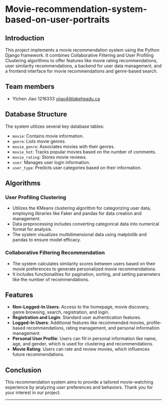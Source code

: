 # Movie-recommendation-system-based-on-user-portraits

## Introduction
This project implements a movie recommendation system using the Python Django framework. It combines Collaborative Filtering and User Profiling Clustering algorithms to offer features like movie rating recommendations, user similarity recommendations, a backend for user data management, and a frontend interface for movie recommendations and genre-based search.

## Team members
- Yichen Jiao 1216333 yjiao4@lakeheadu.ca

## Database Structure
The system utilizes several key database tables:
- `movie`: Contains movie information.
- `genre`: Lists movie genres.
- `movie_genre`: Associates movies with their genres.
- `movie_hot`: Tracks popular movies based on the number of comments.
- `movie_rating`: Stores movie reviews.
- `user`: Manages user login information.
- `user_type`: Predicts user categories based on their information.

## Algorithms
### User Profiling Clustering
- Utilizes the KMeans clustering algorithm for categorizing user data, employing libraries like Faker and pandas for data creation and management.
- Data preprocessing includes converting categorical data into numerical format for analysis.
- The system visualizes multidimensional data using matplotlib and pandas to ensure model efficacy.

### Collaborative Filtering Recommendation
- The system calculates similarity scores between users based on their movie preferences to generate personalized movie recommendations.
- It includes functionalities for pagination, sorting, and setting parameters like the number of recommendations.

## Features
- **Non-Logged-In Users**: Access to the homepage, movie discovery, genre browsing, search, registration, and login.
- **Registration and Login**: Standard user authentication features.
- **Logged-In Users**: Additional features like recommended movies, profile-based recommendations, rating management, and personal information management.
- **Personal User Profile**: Users can fill in personal information like name, age, and gender, which is used for clustering and recommendations.
- **Movie Rating**: Users can rate and review movies, which influences future recommendations.

## Conclusion
This recommendation system aims to provide a tailored movie-watching experience by analyzing user preferences and behaviors. Thank you for your interest in our project.

---
